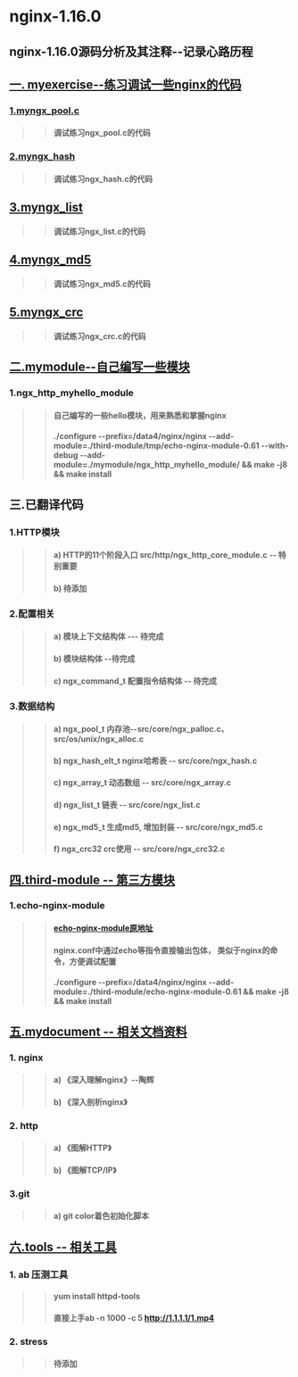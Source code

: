 
nginx-1.16.0
====
nginx-1.16.0源码分析及其注释--记录心路历程
----

## [一. myexercise--练习调试一些nginx的代码](https://github.com/lotluck/nginx-1.16.0/tree/master/myexercise)<br>
### [1.myngx_pool.c](https://github.com/lotluck/nginx-1.16.0/tree/master/myexercise/myngx_pool)<br>
>> #### 调试练习ngx_pool.c的代码

### [2.myngx_hash](https://github.com/lotluck/nginx-1.16.0/tree/master/myexercise/myngx_hash)<br>
>> #### 调试练习ngx_hash.c的代码


## [3.myngx_list](https://github.com/lotluck/nginx-1.16.0/tree/master/myexercise/myngx_list)<br>
>> ####  调试练习ngx_list.c的代码


## [4.myngx_md5](https://github.com/lotluck/nginx-1.16.0/tree/master/myexercise/myngx_md5)<br>
>> ####  调试练习ngx_md5.c的代码


## [5.myngx_crc](https://github.com/lotluck/nginx-1.16.0/tree/master/myexercise/myngx_crc)<br>
>> ####  调试练习ngx_crc.c的代码




## [二.mymodule--自己编写一些模块](https://github.com/lotluck/nginx-1.16.0/tree/master/mymodule)<br>
### 1.ngx_http_myhello_module<br>
>> #### 自己编写的一些hello模块，用来熟悉和掌握nginx
>> #### ./configure --prefix=/data4/nginx/nginx --add-module=./third-module/tmp/echo-nginx-module-0.61 --with-debug --add-module=./mymodule/ngx_http_myhello_module/  && make -j8 && make install


## 三.已翻译代码
### 1.HTTP模块<br>
>> #### a) HTTP的11个阶段入口   src/http/ngx_http_core_module.c -- 特别重要
>> #### b) 待添加  
 
### 2.配置相关<br>
>> #### a) 模块上下文结构体   --- 待完成
>> #### b) 模块结构体   --待完成
>> #### c) ngx_command_t 配置指令结构体 -- 待完成

### 3.数据结构<br>
>> #### a) ngx_pool_t 内存池--src/core/ngx_palloc.c、src/os/unix/ngx_alloc.c 
>> #### b) ngx_hash_elt_t  nginx哈希表 -- src/core/ngx_hash.c
>> #### c) ngx_array_t    动态数组 -- src/core/ngx_array.c
>> #### d) ngx_list_t  链表 --  src/core/ngx_list.c
>> #### e) ngx_md5_t  生成md5, 增加封装 --  src/core/ngx_md5.c
>> #### f) ngx_crc32  crc使用 --  src/core/ngx_crc32.c


## [四.third-module -- 第三方模块](https://github.com/lotluck/nginx-1.16.0/tree/master/third-module)<br>
### 1.echo-nginx-module<br>
>> ####  [echo-nginx-module原地址](https://github.com/openresty/echo-nginx-module)<br>
>> ####  nginx.conf中通过echo等指令直接输出包体， 类似于nginx的命令，方便调试配置
>> ####  ./configure --prefix=/data4/nginx/nginx --add-module=./third-module/echo-nginx-module-0.61 && make -j8 && make install


## [五.mydocument -- 相关文档资料](https://github.com/lotluck/nginx-1.16.0/tree/master/books)<br>
### 1. nginx
>> #### a) 《深入理解nginx》--陶辉
>> #### b) 《深入剖析nginx》

### 2. http
>> #### a) 《图解HTTP》
>> #### b) 《图解TCP/IP》

### 3.git
>> #### a) git color着色初始化脚本


## [六.tools -- 相关工具](https://github.com/lotluck/nginx-1.16.0/tree/master/tools)
### 1. ab 压测工具
>> #### yum install httpd-tools
>> #### 直接上手ab -n 1000 -c 5 http://1.1.1.1/1.mp4
### 2. stress
>> #### 待添加




